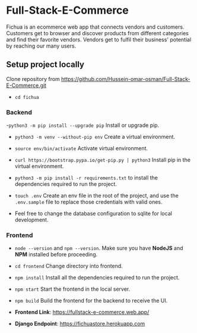 # Full-Stack-E-Commerce

Fichua is an ecommerce web app that connects vendors and customers. Customers get to browser and discover products from different categories and find their favorite vendors. Vendors get to fulfil their business' potential by reaching our many users.

## Setup project locally

Clone repository from https://github.com/Hussein-omar-osman/Full-Stack-E-Commerce.git

- `cd fichua`

### Backend

-`python3 -m pip install --upgrade pip` Install or upgrade pip.

- `python3 -m venv --without-pip env` Create a virtual environment.

- `source env/bin/activate` Activate virtual environment.

- `curl https://bootstrap.pypa.io/get-pip.py | python3` Install pip in the virtual environment.

- `python3 -m pip install -r requirements.txt` to install the dependencies required to run the project.

- `touch .env` Create an env file in the root of the project, and use the `.env.sample` file to replace those credentials
  with valid ones.

- Feel free to change the database configuration to sqlite for local development.

### Frontend

- `node --version` and `npm --version`. Make sure you have **NodeJS** and **NPM** installed before proceeding.

- `cd frontend` Change directory into frontend.

- `npm install` Install all the dependencies required to run the project.

- `npm start` Start the frontend in the local server.

- `npm build` Build the frontend for the backend to receive the UI.

- **Frontend Link**: https://fullstack-e-commerce.web.app/
- **Django Endpoint**: https://fichuastore.herokuapp.com
